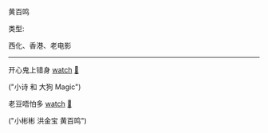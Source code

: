 黄百鸣

类型:

西化、香港、老电影

<hr>

开心鬼上错身 [watch](https://movie.douban.com/subject/1759975/) [🎦](http://www.le.com/ptv/vplay/1167119.html)

("小诗 和 大狗 Magic")

老豆唔怕多 [watch](https://movie.douban.com/subject/1296960/) [🎦](http://www.le.com/ptv/vplay/1219840.html)

("小彬彬 洪金宝 黄百鸣")
